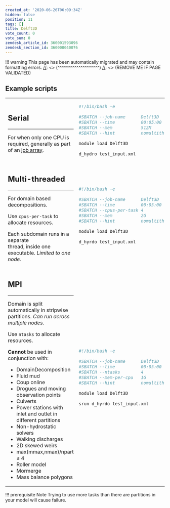 ```yaml
---
created_at: '2020-06-26T06:09:34Z'
hidden: false
position: 11
tags: []
title: Delft3D
vote_count: 0
vote_sum: 0
zendesk_article_id: 360001593096
zendesk_section_id: 360000040076
---
```




[//]: <> (REMOVE ME IF PAGE VALIDATED)
[//]: <> (vvvvvvvvvvvvvvvvvvvv)
!!! warning
    This page has been automatically migrated and may contain formatting errors.
[//]: <> (^^^^^^^^^^^^^^^^^^^^)
[//]: <> (REMOVE ME IF PAGE VALIDATED)

## Example scripts

<table>
<colgroup>
<col style="width: 50%" />
<col style="width: 50%" />
</colgroup>
<tbody>
<tr class="odd">
<td style="width: 506px"><h2 id="serial">Serial</h2>
<hr />
<p>For when only <span>one CPU is required</span>, generally as part of
an <a
href="../../Getting_Started/Next_Steps/Parallel_Execution#t_array">job
array</a>.</p></td>
<td style="width: 163px"><div class="sourceCode" id="cb1"><pre
class="sourceCode bash"><code class="sourceCode bash"><span id="cb1-1"><a href="#cb1-1" aria-hidden="true" tabindex="-1"></a><span class="co">#!/bin/bash -e</span></span>
<span id="cb1-2"><a href="#cb1-2" aria-hidden="true" tabindex="-1"></a></span>
<span id="cb1-3"><a href="#cb1-3" aria-hidden="true" tabindex="-1"></a><span class="co">#SBATCH --job-name      Delft3D</span></span>
<span id="cb1-4"><a href="#cb1-4" aria-hidden="true" tabindex="-1"></a><span class="co">#SBATCH --time          00:05:00       # Walltime</span></span>
<span id="cb1-5"><a href="#cb1-5" aria-hidden="true" tabindex="-1"></a><span class="co">#SBATCH --mem           512M           # Total Memory</span></span>
<span id="cb1-6"><a href="#cb1-6" aria-hidden="true" tabindex="-1"></a><span class="co">#SBATCH --hint          nomultithread  # Hyperthreading disabled</span></span>
<span id="cb1-7"><a href="#cb1-7" aria-hidden="true" tabindex="-1"></a></span>
<span id="cb1-8"><a href="#cb1-8" aria-hidden="true" tabindex="-1"></a><span class="ex">module</span> load Delft3D</span>
<span id="cb1-9"><a href="#cb1-9" aria-hidden="true" tabindex="-1"></a></span>
<span id="cb1-10"><a href="#cb1-10" aria-hidden="true" tabindex="-1"></a><span class="ex">d_hydro</span> test_input.xml</span></code></pre></div></td>
</tr>
<tr class="even">
<td style="width: 506px"><h2 id="multi-threaded">Multi-threaded </h2>
<hr />
<p><span>For domain based decompositions.</span></p>
<p><span>Use <code class="sl">cpus-per-task</code> to allocate
resources.</span></p>
<p>Each subdomain runs in a separate<br />
thread, inside <span>one executable</span>. <em>Limited to <span>one
node</span>.</em></p></td>
<td style="width: 163px"><div class="sourceCode" id="cb2"><pre
class="sourceCode bash"><code class="sourceCode bash"><span id="cb2-1"><a href="#cb2-1" aria-hidden="true" tabindex="-1"></a><span class="co">#!/bin/bash -e</span></span>
<span id="cb2-2"><a href="#cb2-2" aria-hidden="true" tabindex="-1"></a></span>
<span id="cb2-3"><a href="#cb2-3" aria-hidden="true" tabindex="-1"></a><span class="co">#SBATCH --job-name      Delft3D </span></span>
<span id="cb2-4"><a href="#cb2-4" aria-hidden="true" tabindex="-1"></a><span class="co">#SBATCH --time          00:05:00       # Walltime</span></span>
<span id="cb2-5"><a href="#cb2-5" aria-hidden="true" tabindex="-1"></a><span class="co">#SBATCH --cpus-per-task 4              </span></span>
<span id="cb2-6"><a href="#cb2-6" aria-hidden="true" tabindex="-1"></a><span class="co">#SBATCH --mem           2G             # Total Memory</span></span>
<span id="cb2-7"><a href="#cb2-7" aria-hidden="true" tabindex="-1"></a><span class="co">#SBATCH --hint          nomultithread  # Hyperthreading disabled</span></span>
<span id="cb2-8"><a href="#cb2-8" aria-hidden="true" tabindex="-1"></a></span>
<span id="cb2-9"><a href="#cb2-9" aria-hidden="true" tabindex="-1"></a><span class="ex">module</span> load Delft3D</span>
<span id="cb2-10"><a href="#cb2-10" aria-hidden="true" tabindex="-1"></a></span>
<span id="cb2-11"><a href="#cb2-11" aria-hidden="true" tabindex="-1"></a><span class="ex">d_hyrdo test_input.xml</span></span></code></pre></div></td>
</tr>
<tr class="odd">
<td style="width: 506px"><h2 id="mpi">MPI</h2>
<hr />
<p>Domain is split automatically in stripwise partitions. <em>Can run
across multiple nodes.</em></p>
<p>Use <code class="sl">ntasks</code> to allocate resources.</p>
<p><strong>Cannot</strong> be used in conjunction with:</p>
<ul>
<li>DomainDecomposition</li>
<li>Fluid mud</li>
<li>Coup online</li>
<li>Drogues and moving observation points</li>
<li>Culverts</li>
<li>Power stations with inlet and outlet in different partitions</li>
<li>Non-hydrostatic solvers</li>
<li>Walking discharges</li>
<li><span>2D skewed weirs</span></li>
<li>max(mmax,nmax)/npart ≤ 4</li>
<li>Roller model</li>
<li>Mormerge</li>
<li>Mass balance polygons</li>
</ul></td>
<td style="width: 163px"><div class="sourceCode" id="cb3"><pre
class="sourceCode bash"><code class="sourceCode bash"><span id="cb3-1"><a href="#cb3-1" aria-hidden="true" tabindex="-1"></a><span class="co">#!/bin/bash -e</span></span>
<span id="cb3-2"><a href="#cb3-2" aria-hidden="true" tabindex="-1"></a></span>
<span id="cb3-3"><a href="#cb3-3" aria-hidden="true" tabindex="-1"></a><span class="co">#SBATCH --job-name      Delft3D </span></span>
<span id="cb3-4"><a href="#cb3-4" aria-hidden="true" tabindex="-1"></a><span class="co">#SBATCH --time          00:05:00       # Walltime</span></span>
<span id="cb3-5"><a href="#cb3-5" aria-hidden="true" tabindex="-1"></a><span class="co">#SBATCH --ntasks        4              </span></span>
<span id="cb3-6"><a href="#cb3-6" aria-hidden="true" tabindex="-1"></a><span class="co">#SBATCH --mem-per-cpu   1G             </span></span>
<span id="cb3-7"><a href="#cb3-7" aria-hidden="true" tabindex="-1"></a><span class="co">#SBATCH --hint          nomultithread  # Hyperthreading disabled</span></span>
<span id="cb3-8"><a href="#cb3-8" aria-hidden="true" tabindex="-1"></a></span>
<span id="cb3-9"><a href="#cb3-9" aria-hidden="true" tabindex="-1"></a><span class="ex">module</span> load Delft3D</span>
<span id="cb3-10"><a href="#cb3-10" aria-hidden="true" tabindex="-1"></a></span>
<span id="cb3-11"><a href="#cb3-11" aria-hidden="true" tabindex="-1"></a><span class="ex">srun d_hyrdo test_input.xml</span></span></code></pre></div></td>
</tr>
</tbody>
</table>
!!! prerequisite Note
     Trying to use more tasks than there are partitions in your model will
     cause failure.
